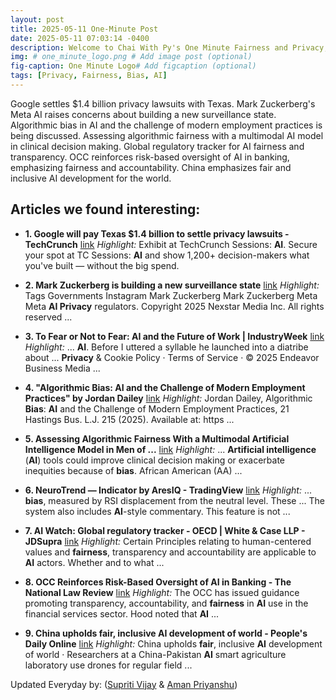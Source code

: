 ```yaml
---
layout: post
title: 2025-05-11 One-Minute Post
date: 2025-05-11 07:03:14 -0400
description: Welcome to Chai With Py's One Minute Fairness and Privacy, which aims to provide you the current happenings in the world of Fairness, Privacy, and AI.
img: # one_minute_logo.png # Add image post (optional)
fig-caption: One Minute Logo# Add figcaption (optional)
tags: [Privacy, Fairness, Bias, AI]
---
```


Google settles $1.4 billion privacy lawsuits with Texas. Mark Zuckerberg's Meta AI raises concerns about building a new surveillance state. Algorithmic bias in AI and the challenge of modern employment practices is being discussed. Assessing algorithmic fairness with a multimodal AI model in clinical decision making. Global regulatory tracker for AI fairness and transparency. OCC reinforces risk-based oversight of AI in banking, emphasizing fairness and accountability. China emphasizes fair and inclusive AI development for the world.

## Articles we found interesting:

- **1. Google will pay Texas $1.4 billion to settle <b>privacy</b> lawsuits - TechCrunch** [link](https://techcrunch.com/2025/05/10/google-will-pay-texas-1-4-billion-to-settle-privacy-lawsuits/)
_Highlight:_ Exhibit at TechCrunch Sessions: <b>AI</b>. Secure your spot at TC Sessions: <b>AI</b> and show 1,200+ decision-makers what you&#39;ve built — without the big spend.

- **2. Mark Zuckerberg is building a new surveillance state** [link](https://thehill.com/opinion/5292465-meta-ai-glasses-society-threat/)
_Highlight:_ Tags Governments Instagram Mark Zuckerberg Mark Zuckerberg Meta Meta <b>AI Privacy</b> regulators. Copyright 2025 Nexstar Media Inc. All rights reserved&nbsp;...

- **3. To Fear or Not to Fear: <b>AI</b> and the Future of Work | IndustryWeek** [link](https://www.industryweek.com/technology-and-iiot/emerging-technologies/article/55289465/to-fear-or-not-to-fear-ai-and-the-future-of-work)
_Highlight:_ ... <b>AI</b>. Before I uttered a syllable he launched into a diatribe about ... <b>Privacy</b> &amp; Cookie Policy &middot; Terms of Service &middot; © 2025 Endeavor Business Media&nbsp;...

- **4. &quot;Algorithmic <b>Bias</b>: <b>AI</b> and the Challenge of Modern Employment Practices&quot; by Jordan Dailey** [link](https://repository.uclawsf.edu/hastings_business_law_journal/vol21/iss2/4)
_Highlight:_ Jordan Dailey, Algorithmic <b>Bias</b>: <b>AI</b> and the Challenge of Modern Employment Practices, 21 Hastings Bus. L.J. 215 (2025). Available at: https&nbsp;...

- **5. Assessing Algorithmic Fairness With a Multimodal <b>Artificial Intelligence</b> Model in Men of ...** [link](https://www.researchgate.net/publication/391602570_Assessing_Algorithmic_Fairness_With_a_Multimodal_Artificial_Intelligence_Model_in_Men_of_African_and_Non-African_Origin_on_NRG_Oncology_Prostate_Cancer_Phase_III_Trials)
_Highlight:_ ... <b>Artificial intelligence</b> (<b>AI</b>) tools could improve clinical decision making or exacerbate inequities because of <b>bias</b>. African American (AA)&nbsp;...

- **6. NeuroTrend — Indicator by AresIQ - TradingView** [link](https://www.tradingview.com/script/CygS5ePh-NeuroTrend/)
_Highlight:_ ... <b>bias</b>, measured by RSI displacement from the neutral level. These ... The system also includes <b>AI</b>-style commentary. This feature is not&nbsp;...

- **7. <b>AI</b> Watch: Global regulatory tracker - OECD | White &amp; Case LLP - JDSupra** [link](https://www.jdsupra.com/legalnews/ai-watch-global-regulatory-tracker-oecd-7703911/)
_Highlight:_ Certain Principles relating to human-centered values and <b>fairness</b>, transparency and accountability are applicable to <b>AI</b> actors. Whether and to what&nbsp;...

- **8. OCC Reinforces Risk-Based Oversight of <b>AI</b> in Banking - The National Law Review** [link](https://natlawreview.com/article/occs-hood-emphasized-ai-oversight-and-inclusion-financial-services)
_Highlight:_ The OCC has issued guidance promoting transparency, accountability, and <b>fairness</b> in <b>AI</b> use in the financial services sector. Hood noted that <b>AI</b>&nbsp;...

- **9. China upholds <b>fair</b>, inclusive <b>AI</b> development of world - People&#39;s Daily Online** [link](http://en.people.cn/n3/2025/0509/c90000-20312706.html)
_Highlight:_ China upholds <b>fair</b>, inclusive <b>AI</b> development of world &middot; Researchers at a China-Pakistan <b>AI</b> smart agriculture laboratory use drones for regular field&nbsp;...


Updated Everyday by: (<a href="https://supritivijay.github.io/">Supriti Vijay</a> & <a href="https://amanpriyanshu.github.io/">Aman Priyanshu</a>)
